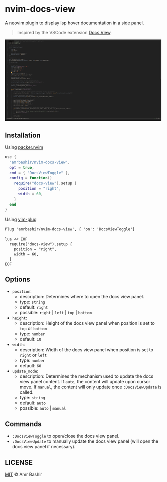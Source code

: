 # nvim-docs-view

A neovim plugin to display lsp hover documentation in a side panel.

> Inspired by the VSCode extension [Docs View](https://marketplace.visualstudio.com/items?itemName=bierner.docs-view).

<img alt="doc-view-example" src="demo.gif" width="500" />

## Installation

Using [packer.nvim](https://github.com/wbthomason/packer.nvim)

```lua
use {
  "amrbashir/nvim-docs-view",
  opt = true,
  cmd = { "DocsViewToggle" },
  config = function()
    require("docs-view").setup {
      position = "right",
      width = 60,
    }
  end
}
```

Using [vim-plug](https://github.com/junegunn/vim-plug)

```viml
Plug 'amrbashir/nvim-docs-view', { 'on': 'DocsViewToggle'}

lua << EOF
  require("docs-view").setup {
    position = "right",
    width = 60,
  }
EOF
```

## Options

- `position`:
  - description: Determines where to open the docs view panel.
  - type: `string`
  - default: `right`
  - possible: `right` | `left` | `top` | `bottom`
- `height`:
  - description: Height of the docs view panel when position is set to `top` or `bottom`
  - type: `number`
  - default: `10`
- `width`:
  - description: Width of the docs view panel when position is set to `right` or `left`
  - type: `number`
  - default: `60`
- `update_mode`:
  - description: Determines the mechanism used to update the docs view panel content. If `auto`, the content will update upon cursor move. If `manual`, the content will only update once `:DocsViewUpdate` is called.
  - type: `string`
  - default: `auto`
  - possible: `auto` | `manual`

## Commands

- `:DocsViewToggle` to open/close the docs view panel.
- `:DocsViewUpdate` to manually update the docs view panel (will open the docs view panel if necessary).

## LICENSE

[MIT](./LICENSE) © Amr Bashir
